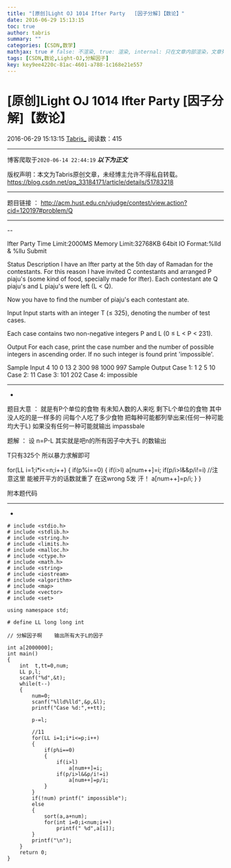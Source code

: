 ```yaml
---
title: "[原创]Light OJ 1014 Ifter Party   [因子分解]【数论】"
date: 2016-06-29 15:13:15
toc: true
author: tabris
summary: ""
categories: [CSDN,数学]
mathjax: true # false: 不渲染, true: 渲染, internal: 只在文章内部渲染，文章列表中不渲染
tags: [CSDN,数论,Light-OJ,分解因子]
key: key9ee4220c-81ac-4601-a788-1c168e21e557
---
```


# [原创]Light OJ 1014 Ifter Party   [因子分解]【数论】

2016-06-29 15:13:15  [Tabris_](https://me.csdn.net/qq_33184171) 阅读数：415

---

博客爬取于`2020-06-14 22:44:19`
***以下为正文***

版权声明：本文为Tabris原创文章，未经博主允许不得私自转载。
https://blog.csdn.net/qq_33184171/article/details/51783218

<!-- more -->

---

题目链接 ： http://acm.hust.edu.cn/vjudge/contest/view.action?cid=120197#problem/Q

------------------------------
--

 Ifter Party
Time Limit:2000MS     Memory Limit:32768KB     64bit IO Format:%lld & %llu
Submit
 
Status
Description
I have an Ifter party at the 5th day of Ramadan for the contestants. For this reason I have invited C contestants and arranged P piaju's (some kind of food, specially made for Ifter). Each contestant ate Q piaju's and L piaju's were left (L < Q).

Now you have to find the number of piaju's each contestant ate.

Input
Input starts with an integer T (≤ 325), denoting the number of test cases.

Each case contains two non-negative integers P and L (0 ≤ L < P < 231).

Output
For each case, print the case number and the number of possible integers in ascending order. If no such integer is found print 'impossible'.

Sample Input
4
10 0
13 2
300 98
1000 997
Sample Output
Case 1: 1 2 5 10
Case 2: 11
Case 3: 101 202
Case 4: impossible


-------------------------------------------------------
-
题目大意 ：  就是有P个单位的食物 有未知人数的人来吃  剩下L个单位的食物  其中没人吃的是一样多的  问每个人吃了多少食物 把每种可能都列举出来(任何一种可能均大于L)
如果没有任何一种可能就输出 impassbale

题解  ：  设 n=P-L   其实就是吧n的所有因子中大于L 的数输出  

T只有325个 所以暴力求解即可 

for(LL i=1;i*i<=n;i++)
        {
            if(p%i==0)
            {
                if(i>l)
                    a[num++]=i;
                if(p/i>l&&p/i!=i)  //注意这里 能被开平方的话数就重了  在这wrong 5发 汗！
                    a[num++]=p/i;
            }
        }


附本题代码

-----------------------------------------
-
```
# include <stdio.h>
# include <stdlib.h>
# include <string.h>
# include <limits.h>
# include <malloc.h>
# include <ctype.h>
# include <math.h>
# include <string>
# include <iostream>
# include <algorithm>
# include <map>
# include <vector>
# include <set>

using namespace std;

# define LL long long int

// 分解因子啊    输出所有大于L的因子

int a[2000000];
int main()
{
    int  t,tt=0,num;
    LL p,l;
    scanf("%d",&t);
    while(t--)
    {
        num=0;
        scanf("%lld%lld",&p,&l);
        printf("Case %d:",++tt);

        p-=l;

        //11
        for(LL i=1;i*i<=p;i++)
        {
            if(p%i==0)
            {
                if(i>l)
                    a[num++]=i;
                if(p/i>l&&p/i!=i)
                    a[num++]=p/i;
            }
        }
        if(!num) printf(" impossible");
        else
        {
            sort(a,a+num);
            for(int i=0;i<num;i++)
                printf(" %d",a[i]);
        }
        printf("\n");
    }
    return 0;
}


```